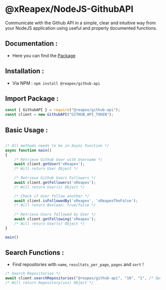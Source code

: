 # @xReapex/NodeJS-GithubAPI

Communicate with the Github API in a simple, clear and intuitive way from your NodeJS application using useful and properly documented functions.

## Documentation :

- Here you can find the [Package](https://www.npmjs.com/package/@reapex/github-api)

## Installation :

- Via NPM : ``npm install @reapex/github-api``

## Import Package :
```js
const { GithubAPI } = require("@reapex/github-api");
const client = new GithubAPI("GITHUB_API_TOKEN");
```

## Basic Usage :

```js

/* All methods needs to be in Async Function */
async function main()
{
    /* Retrieve Github User with Username */
    await client.getUser('xReapex');
    /* Will return User Object */
    
    /* Retrieve Github Users Followers */
    await client.getFollowers('xReapex');
    /* Will return User(s) Object */

    /* Check if User follow another */
    await client.isFollowedBy('xReapex', 'xReapexTheFalse');
    /* Will return Boolean: true/false */
    
    /* Retrieve Users followed by User */
    await client.getFollowing('xReapex');
    /* Will return User(s) Object */
}

main()
```

## Search Functions :

- Find repositories with ``name``, ``resultats_per_page``, ``pages`` and ``sort`` ! 

```js
/* Search Repositories */
await client.searchRepositories("@reapex/github-api", "10", "1", /* Optionnal (stars, forks, help-wanted-issues) Default (best-match) */ "asc");
/* Will return Repository(ies) Object */
```
